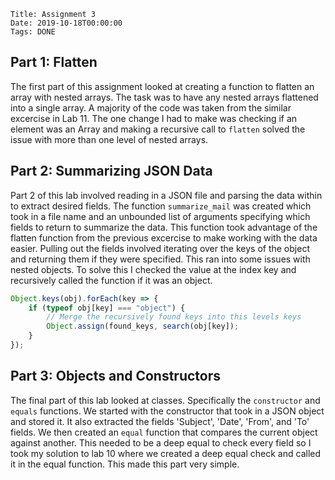     Title: Assignment 3
    Date: 2019-10-18T00:00:00
    Tags: DONE

<!-- more -->

## Part 1: Flatten

The first part of this assignment looked at creating a function to flatten an array with nested arrays. The task was to have any nested arrays flattened into a single array. A majority of the code was taken from the similar excercise in Lab 11. The one change I had to make was checking if an element was an Array and making a recursive call to `flatten` solved the issue with more than one level of nested arrays.

## Part 2: Summarizing JSON Data

Part 2 of this lab involved reading in a JSON file and parsing the data within to extract desired fields. The function `summarize_mail` was created which took in a file name and an unbounded list of arguments specifying which fields to return to summarize the data. This function took advantage of the flatten function from the previous excercise to make working with the data easier. Pulling out the fields involved iterating over the keys of the object and returning them if they were specified. This ran into some issues with nested objects. To solve this I checked the value at the index key and recursively called the function if it was an object.

```javascript
Object.keys(obj).forEach(key => {
	if (typeof obj[key] === "object") {
		// Merge the recursively found keys into this levels keys
		Object.assign(found_keys, search(obj[key]);
	}
});
```

## Part 3: Objects and Constructors

The final part of this lab looked at classes. Specifically the `constructor` and `equals` functions. We started with the constructor that took in a JSON object and stored it. It also extracted the fields 'Subject', 'Date', 'From', and 'To' fields. We then created an `equal` function that compares the current object against another. This needed to be a deep equal to check every field so I took my solution to lab 10 where we created a deep equal check and called it in the equal function. This made this part very simple.

